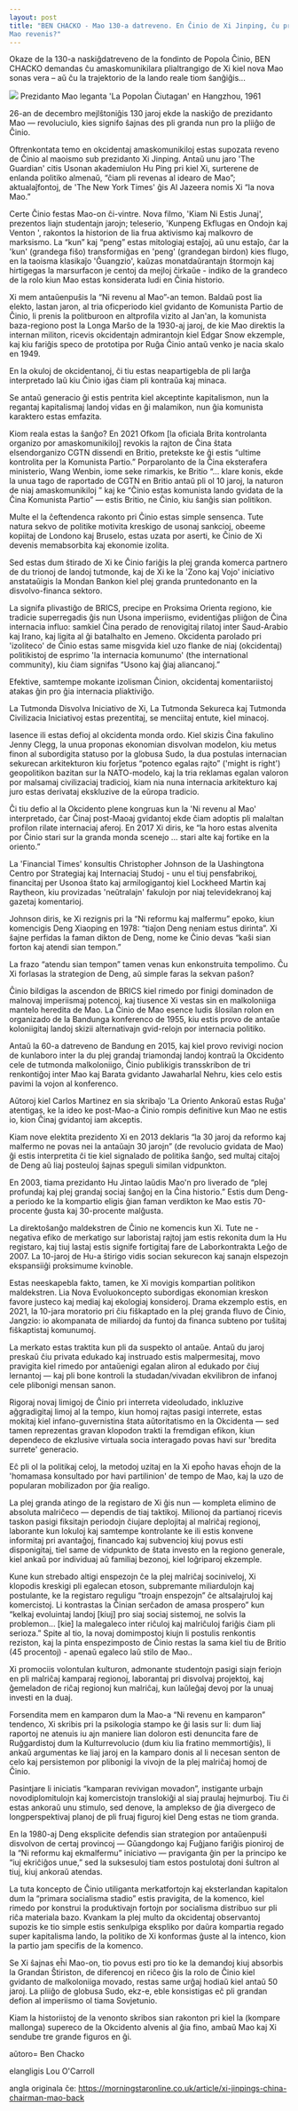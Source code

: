 ```yaml
---
layout: post
title: "BEN CHACKO - Mao 130-a datreveno. En Ĉinio de Xi Jinping, ĉu prezidanto
Mao revenis?"
---
```


Okaze de la 130-a naskiĝdatreveno de la fondinto de Popola Ĉinio, BEN CHACKO demandas ĉu amaskomunikilara plialtrangigo de Xi kiel nova Mao sonas vera – aŭ ĉu la trajektorio de la lando reale tiom ŝanĝiĝis...

![](/assets/mao_reading.png)
Prezidanto Mao leganta 'La Popolan Ĉiutagan' en Hangzhou, 1961

26-an de decembro mejlŝtoniĝis 130 jaroj ekde la naskiĝo de prezidanto Mao — revoluciulo, kies signifo ŝajnas des pli granda nun pro la pliiĝo de Ĉinio.

Oftrenkontata temo en okcidentaj amaskomunikiloj estas supozata reveno de Ĉinio al maoismo sub prezidanto Xi Jinping. Antaŭ unu jaro 'The Guardian' citis Usonan akademiulon Hu Ping pri kiel Xi, surterene de enlanda politiko almenaŭ, “ĉiam pli revenas al idearo de Mao”; aktualaĵfontoj, de 'The New York Times' ĝis Al Jazeera nomis Xi “la nova Mao.”

Certe Ĉinio festas Mao-on ĉi-vintre. Nova filmo, 'Kiam Ni Estis Junaj', prezentos liajn studentajn jarojn; teleserio, 'Kunpeng Ekflugas en Ondojn kaj Venton ', rakontos la historion de lia frua aktivismo kaj malkovro de marksismo. La “kun” kaj “peng” estas mitologiaj estaĵoj, aŭ unu estaĵo, ĉar la 'kun' (grandega fiŝo) transformiĝas en 'peng' (grandegan birdon) kies flugo, en la taoisma klasikaĵo 'Ĝuangzio', kaŭzas monatdaŭrantajn ŝtormojn kaj hirtigegas la marsurfacon je centoj da mejloj ĉirkaŭe - indiko de la grandeco de la rolo kiun Mao estas konsiderata ludi en Ĉinia historio.

Xi mem antaŭenpuŝis la “Ni revenu al Mao”-an temon. Baldaŭ post lia elekto, lastan jaron, al tria oficperiodo kiel gvidanto de Komunista Partio de Ĉinio, li prenis la politburoon en altprofila vizito al Jan'an, la komunista baza-regiono post la Longa Marŝo de la 1930-aj jaroj, de kie Mao direktis la internan militon, ricevis okcidentajn admirantojn kiel Edgar Snow ekzemple, kaj kiu fariĝis speco de prototipa por Ruĝa Ĉinio antaŭ venko je nacia skalo en 1949.

En la okuloj de okcidentanoj, ĉi tiu estas neapartigebla de pli larĝa interpretado laŭ kiu Ĉinio iĝas ĉiam pli kontraŭa kaj minaca.

Se antaŭ generacio ĝi estis pentrita kiel akceptinte kapitalismon, nun la regantaj kapitalismaj landoj vidas en ĝi malamikon, nun ĝia komunista karaktero estas emfazita.

Kiom reala estas la ŝanĝo? En 2021 Ofkom [la oficiala Brita kontrolanta organizo por amaskomunikiloj] revokis la rajton de Ĉina ŝtata elsendorganizo CGTN dissendi en Britio, pretekste ke ĝi estis “ultime kontrolita per la Komunista Partio.” Porparolanto de la Ĉina eksterafera ministerio, Wang Wenbin, iome seke rimarkis, ke Britio “... klare konis, ekde la unua tago de raportado de CGTN en Britio antaŭ pli ol 10 jaroj, la naturon de niaj amaskomunikiloj ” kaj ke “Ĉinio estas komunista lando gvidata de la Ĉina Komunista Partio” — estis Britio, ne Ĉinio, kiu ŝanĝis sian politikon.

Multe el la ĉeftendenca rakonto pri Ĉinio estas simple sensenca. Tute natura sekvo de politike motivita kreskigo de usonaj sankcioj, obeeme kopiitaj de Londono kaj Bruselo, estas uzata por aserti, ke Ĉinio de Xi devenis memabsorbita kaj ekonomie izolita.

Sed estas dum ŝtirado de Xi ke Ĉinio fariĝis la plej granda komerca partnero de du trionoj de landoj tutmonde, kaj de Xi ke la 'Zono kaj Vojo' iniciativo anstataŭigis la Mondan Bankon kiel plej granda pruntedonanto en la disvolvo-financa sektoro.

La signifa plivastiĝo de BRICS, precipe en Proksima Orienta regiono, kie tradicie superregadis ĝis nun Usona imperiismo, evidentiĝas pliiĝon de Ĉina internacia influo: samkiel Ĉina perado de renovigitaj rilatoj inter Saud-Arabio kaj Irano, kaj ligita al ĝi batalhalto en Jemeno. Okcidenta parolado pri 'izoliteco' de Ĉinio estas same misgvida kiel uzo flanke de niaj (okcidentaj) politikistoj de esprimo 'la internacia komunumo' (the international community), kiu ĉiam signifas “Usono kaj ĝiaj aliancanoj.”

Efektive, samtempe mokante izolisman Ĉinion, okcidentaj komentariistoj atakas ĝin pro ĝia internacia pliaktiviĝo.

La Tutmonda Disvolva Iniciativo de Xi, La Tutmonda Sekureca kaj Tutmonda Civilizacia Iniciativoj estas prezentitaj, se menciitaj entute, kiel minacoj.

Iasence ili estas defioj al okcidenta monda ordo. Kiel skizis Ĉina fakulino Jenny Clegg, la unua proponas ekonomian disvolvan modelon, kiu metus finon al subordigita statuso por la globusa Sudo, la dua postulas internacian sekurecan arkitekturon kiu forĵetus “potenco egalas rajto” ('might is right') geopolitikon bazitan sur la NATO-modelo, kaj la tria reklamas egalan valoron por malsamaj civilizaciaj tradicioj, kiam nia nuna internacia arkitekturo kaj juro estas derivataj ekskluzive de la eŭropa tradicio.

Ĉi tiu defio al la Okcidento plene kongruas kun la 'Ni revenu al Mao' interpretado, ĉar Ĉinaj post-Maoaj gvidantoj ekde ĉiam adoptis pli malaltan profilon rilate internaciaj aferoj. En 2017 Xi diris, ke “la horo estas alvenita por Ĉinio stari sur la granda monda scenejo ... stari alte kaj fortike en la oriento.”

La 'Financial Times' konsultis Christopher Johnson de la Uashingtona Centro por Strategiaj kaj Internaciaj Studoj - unu el tiuj pensfabrikoj, financitaj per Usonoa ŝtato kaj armilogigantoj kiel Lockheed Martin kaj Raytheon, kiu provizadas 'neŭtralajn' fakulojn por niaj televidekranoj kaj gazetaj komentarioj.

Johnson diris, ke Xi rezignis pri la “Ni reformu kaj malfermu” epoko, kiun komencigis Deng Xiaoping en 1978: “tiaĵon Deng neniam estus dirinta”. Xi ŝajne perfidas la faman dikton de Deng, nome ke Ĉinio devas “kaŝi sian forton kaj atendi sian tempon.”

La frazo “atendu sian tempon” tamen venas kun enkonstruita tempolimo. Ĉu Xi forlasas la strategion de Deng, aŭ simple faras la sekvan paŝon?

Ĉinio bildigas la ascendon de BRICS kiel rimedo por finigi dominadon de malnovaj imperiismaj potencoj, kaj tiusence Xi vestas sin en malkoloniiga mantelo heredita de Mao. La Ĉinio de Mao esence ludis ŝlosilan rolon en organizado de la Bandunga konferenco de 1955, kiu estis provo de antaŭe koloniigitaj landoj skizii alternativajn gvid-relojn por internacia politiko.

Antaŭ la 60-a datreveno de Bandung en 2015, kaj kiel provo revivigi nocion de kunlaboro inter la du plej grandaj triamondaj landoj kontraŭ la Okcidento cele de tutmonda malkoloniigo, Ĉinio publikigis transskribon de tri renkontiĝoj inter Mao kaj Barata gvidanto Jawaharlal Nehru, kies celo estis pavimi la vojon al konferenco.

Aŭtoroj kiel Carlos Martinez en sia skribaĵo 'La Oriento Ankoraŭ estas Ruĝa' atentigas, ke la ideo ke post-Mao-a Ĉinio rompis definitive kun Mao ne estis io, kion Ĉinaj gvidantoj iam akceptis.

Kiam nove elektita prezidento Xi en 2013 deklaris “la 30 jaroj da reformo kaj malfermo ne povas nei la antaŭajn 30 jarojn” (de revolucio gvidata de Mao) ĝi estis interpretita ĉi tie kiel signalado de politika ŝanĝo, sed multaj citaĵoj de Deng aŭ liaj posteuloj ŝajnas speguli similan vidpunkton.

En 2003, tiama prezidanto Hu Jintao laŭdis Mao'n pro liverado de “plej profundaj kaj plej grandaj sociaj ŝanĝoj en la Ĉina historio.” Estis dum Deng-a periodo ke la kompartio eligis ĝian faman verdikton ke Mao estis 70-procente ĝusta kaj 30-procente malĝusta.

La direktoŝanĝo maldekstren de Ĉinio ne komencis kun Xi. Tute ne - negativa efiko de merkatigo sur laboristaj rajtoj jam estis rekonita dum la Hu registaro, kaj tiuj lastaj estis signife fortigitaj fare de Laborkontrakta Leĝo de 2007. La 10-jaroj de Hu-a ŝtirigo vidis socian sekurecon kaj sanajn elspezojn ekspansiiĝi proksimume kvinoble.

Estas neeskapebla fakto, tamen, ke Xi movigis kompartian politikon maldekstren. Lia Nova Evoluokoncepto subordigas ekonomian kreskon favore justeco kaj mediaj kaj ekologiaj konsideroj. Drama ekzemplo estis, en 2021, la 10-jara moratorio pri ĉiu fiŝkaptado en la plej granda fluvo de Ĉinio, Jangzio: io akompanata de miliardoj da funtoj da financa subteno por tuŝitaj fiŝkaptistaj komunumoj.

La merkato estas traktita kun pli da suspekto ol antaŭe. Antaŭ du jaroj preskaŭ ĉiu privata edukado kaj instruado estis malpermesitaj, movo pravigita kiel rimedo por antaŭenigi egalan aliron al edukado por ĉiuj lernantoj — kaj pli bone kontroli la studadan/vivadan ekvilibron de infanoj cele plibonigi mensan sanon.

Rigoraj novaj limigoj de Ĉinio pri interreta videoludado, inkluzive aĝgradigitaj limoj al la tempo, kiun homoj rajtas pasigi interrete, estas mokitaj kiel infano-guvernistina ŝtata aŭtoritatismo en la Okcidenta — sed tamen reprezentas gravan klopodon trakti la fremdigan efikon, kiun dependeco de ekzlusive virtuala socia interagado povas havi sur 'bredita surrete' generacio.

Eĉ pli ol la politikaj celoj, la metodoj uzitaj en la Xi epoĥo havas eĥojn de la 'homamasa konsultado por havi partilinion' de tempo de Mao, kaj la uzo de popularan mobilizadon por ĝia realigo.

La plej granda atingo de la registaro de Xi ĝis nun — kompleta elimino de absoluta malriĉeco — dependis de tiaj taktikoj. Milionoj da partianoj ricevis taskon pasigi fiksitajn periodojn ĉiujare deplojitaj al malriĉaj regionoj, laborante kun lokuloj kaj samtempe kontrolante ke ili estis konvene informitaj pri avantaĝoj, financado kaj subvencioj kiuj povus esti disponigitaj, tiel same de vidpunkto de ŝtata investo en la regiono generale, kiel ankaŭ por individuaj aŭ familiaj bezonoj, kiel loĝriparoj ekzemple.

Kune kun strebado altigi enspezojn ĉe la plej malriĉaj sociniveloj, Xi klopodis kreskigi pli egalecan etoson, subpremante miliardulojn kaj postulante, ke la registaro reguligu “troajn enspezojn” ĉe altsalajruloj kaj komercistoj. Li kontrastas la Ĉinian serĉadon de amasa prospero” kun “kelkaj evoluintaj landoj [kiuj] pro siaj sociaj sistemoj, ne solvis la problemon... [kie] la malegaleco inter riĉuloj kaj malriĉuloj fariĝis ĉiam pli serioza.” Spite al tio, la novaj domimpostoj kiujn li postulis renkontis reziston, kaj la pinta enspezimposto de Ĉinio restas la sama kiel tiu de Britio (45 procentoj) - apenaŭ egaleco laŭ stilo de Mao..

Xi promociis volontulan kulturon, admonante studentojn pasigi siajn feriojn en pli malriĉaj kamparaj regionoj, laborantaj pri disvolvaj projektoj, kaj ĝemeladon de riĉaj regionoj kun malriĉaj, kun laŭleĝaj devoj por la unuaj investi en la duaj.

Forsendita mem en kamparon dum la Mao-a “Ni revenu en kamparon” tendenco, Xi skribis pri la psikologia stampo ke ĝi lasis sur li: dum liaj raportoj ne atenuis iu ajn maniere lian doloron esti denuncita fare de Ruĝgardistoj dum la Kulturrevolucio (dum kiu lia fratino memmortiĝis), li ankaŭ argumentas ke liaj jaroj en la kamparo donis al li necesan senton de celo kaj persistemon por plibonigi la vivojn de la plej malriĉaj homoj de Ĉinio.

Pasintjare li iniciatis “kamparan revivigan movadon”, instigante urbajn
novodiplomitulojn kaj komercistojn translokiĝi al siaj praulaj hejmurboj. Tiu ĉi
 estas ankoraŭ unu stimulo, sed denove, la amplekso de ĝia divergeco de
 longperspektivaj planoj de pli fruaj figuroj kiel Deng estas ne tiom granda.

En la 1980-aj Deng eksplicite defendis sian strategion por antaŭenpuŝi disvolvon de certaj provincoj — Gŭangdongo kaj Fuĝjano fariĝis pioniroj de la “Ni reformu kaj ekmalfermu” iniciativo — praviganta ĝin per la principo ke “iuj ekriĉiĝos unue,” sed la suksesuloj tiam estos postulotaj doni ŝultron al tiuj, kiuj ankoraŭ atendas.

La tuta koncepto de Ĉinio utiliganta merkatfortojn kaj eksterlandan kapitalon
dum la “primara socialisma stadio” estis pravigita, de la komenco, kiel rimedo
por konstrui la produktivajn fortojn por socialisma distribuo sur pli riĉa
materiala bazo. Kvankam la plej multo da okcidentaj observantoj supozis ke tio
simple estis senkulpiga ekspliko por daŭra kompartia regado super kapitalisma
lando, la politiko de Xi konformas ĝuste al la intenco, kion la partio jam specifis de la komenco.

Se Xi ŝajnas eĥi Mao-on, tio povus esti pro tio ke la demandoj kiuj absorbis la
Grandan Ŝtiriston, de diferencoj en riĉeco ĝis la rolo de Ĉinio kiel gvidanto de
malkoloniiga movado, restas same urĝaj hodiaŭ kiel antaŭ 50 jaroj. La pliiĝo de
globusa Sudo, ekz-e, eble konsistigas eĉ pli grandan defion al imperiismo ol tiama Sovjetunio.

Kiam la historiistoj de la venonto skribos sian rakonton pri kiel la
(kompare mallonga) supereco de la Okcidento alvenis al ĝia fino, ambaŭ Mao kaj Xi sendube tre grande figuros en ĝi.


aŭtoro= Ben Chacko

elangligis Lou O'Carroll

angla originala ĉe:
https://morningstaronline.co.uk/article/xi-jinpings-china-chairman-mao-back

